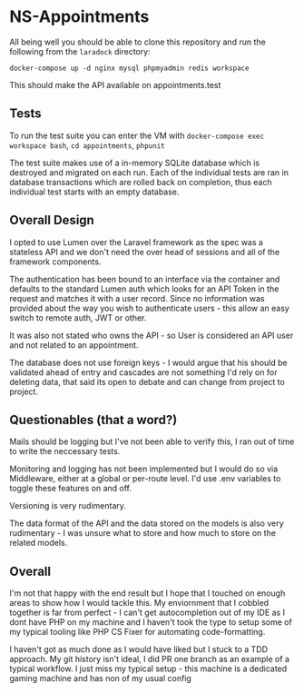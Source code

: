 # NS-Appointments
All being well you should be able to clone this repository and run the following from the `laradock` directory:

`docker-compose up -d nginx mysql phpmyadmin redis workspace `

This should make the API available on appointments.test

## Tests
To run the test suite you can enter the VM with `docker-compose exec workspace bash`, `cd appointments`, `phpunit`

The test suite makes use of a in-memory SQLite database which is destroyed and migrated on each run. Each of the individual tests are ran in database transactions which are rolled back on completion, thus each individual test starts with an empty database.

## Overall Design
I opted to use Lumen over the Laravel framework as the spec was a stateless API and we don't need the over head of sessions and all of the framework components.

The authentication has been bound to an interface via the container and defaults to the standard Lumen auth which looks for an API Token in the request and matches it with a user record. Since no information was provided about the way you wish to authenticate users - this allow an easy switch to remote auth, JWT or other.

It was also not stated who owns the API - so User is considered an API user and not related to an appointment.

The database does not use foreign keys - I would argue that his should be validated ahead of entry and cascades are not something I'd rely on for deleting data, that said its open to debate and can change from project to project.

## Questionables (that a word?)
Mails should be logging but I've not been able to verify this, I ran out of time to write the neccessary tests.

Monitoring and logging has not been implemented but I would do so via Middleware, either at a global or per-route level. I'd use .env variables to toggle these features on and off.

Versioning is very rudimentary.

The data format of the API and the data stored on the models is also very rudimentary - I was unsure what to store and how much to store on the related models.

## Overall
I'm not that happy with the end result but I hope that I touched on enough areas to show how I would tackle this. My enviornment that I cobbled together is far from perfect - I can't get autocompletion out of my IDE as I dont have PHP on my machine and I haven't took the type to setup some of my typical tooling like PHP CS Fixer for automating code-formatting.

I haven't got as much done as I would have liked but I stuck to a TDD approach. My git history isn't ideal, I did PR one branch as an example of a typical workflow. I just miss my typical setup - this machine is a dedicated gaming machine and has non of my usual config
